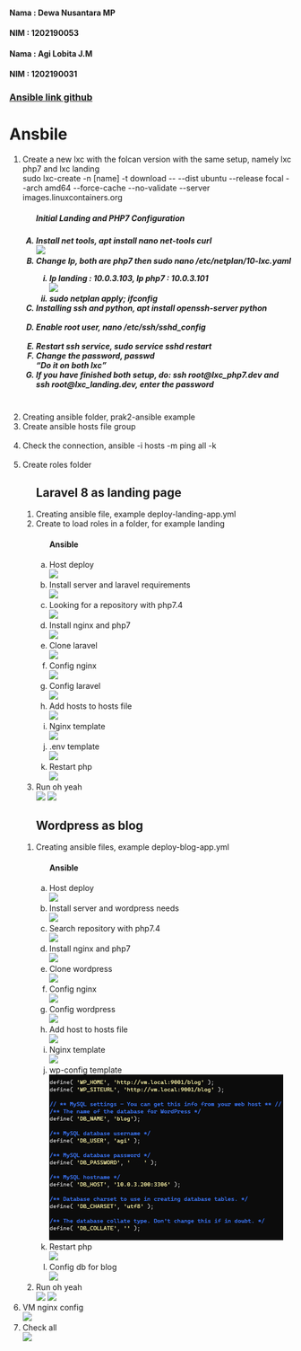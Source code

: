 <h4>Nama : Dewa Nusantara MP</h4>
<h4>NIM  : 1202190053</h4>
<h4>Nama : Agi Lobita J.M</h4>
<h4>NIM  : 1202190031</h4>
           
<h3><a href="https://github.com/agisx/Container-LXC-Ubuntu20Server/tree/main/images/Soal%20Praktikum02/ansible">Ansible link github</a><h3>

<h1>Ansbile</h1>
<ol>
  <li>Create a new lxc with the folcan version with the same setup, namely lxc php7 and lxc landing</li>
  sudo lxc-create -n [name] -t download -- --dist ubuntu --release focal --arch amd64 --force-cache --no-validate --server images.linuxcontainers.org 
  <!-- Setup lxc -->
  <ol type="A">
    <h5>Initial Landing and PHP7 Configuration<h5>
    <li>Install net tools, apt install nano net-tools curl</li> 
    <img src="https://github.com/agisx/Container-LXC-Ubuntu20Server/blob/main/images/Soal%20Praktikum02/0.%20Install%20net.PNG?raw=true"> 
    <li>Change Ip, both are php7 then sudo nano /etc/netplan/10-lxc.yaml</li>
    <ol type="i"> 
      <li>Ip landing : 10.0.3.103, Ip php7 : 10.0.3.101</li>
      <img src="https://github.com/agisx/Container-LXC-Ubuntu20Server/blob/main/images/Soal%20Praktikum02/0.%20Setting%20ip.PNG"> 
      <li>sudo netplan apply; ifconfig</li>
    </ol>
    <li>Installing ssh and python, apt install openssh-server python</li>
    <img src="https://github.com/agisx/Container-LXC-Ubuntu20Server/blob/main/images/Soal%20Praktikum02/0.%20Install%20python%20and%20ssh.PNG?raw=true" alt=""> 
    <li>Enable root user, nano /etc/ssh/sshd_config</li>
    <img src="https://github.com/agisx/Container-LXC-Ubuntu20Server/blob/main/images/Soal%20Praktikum02/0.%20Grant%20root%20access.PNG?raw=true" alt=""> 
    <li>Restart ssh service, sudo service sshd restart</li>
    <li>Change the password, passwd</li>
    <q>Do it on both lxc</q>
    <li>If you have finished both setup, do: ssh root@lxc_php7.dev and ssh root@lxc_landing.dev, enter the password</li>  
    <img src="https://github.com/agisx/Container-LXC-Ubuntu20Server/blob/main/images/Soal%20Praktikum02/0.1%20Ubu%207%20SSH.PNG?raw=true" alt=""> 
    <img src="https://github.com/agisx/Container-LXC-Ubuntu20Server/blob/main/images/Soal%20Praktikum02/0.1%20Ubu%20landing%20SSH.PNG?raw=true" alt=""> 
  </ol>
  <li>Creating ansible folder, prak2-ansible example</li> 
  <li>Create ansible hosts file group</li>
  <img src="https://github.com/agisx/Container-LXC-Ubuntu20Server/blob/main/images/Soal%20Praktikum02/0.1%20hosts%20all.PNG?raw=true" alt="">
  <li>Check the connection, ansible -i hosts -m ping all -k</li>
  <img src="https://github.com/agisx/Container-LXC-Ubuntu20Server/blob/main/images/Soal%20Praktikum02/0.%20Test%20koneksi%20ssh.PNG?raw=true" alt="">
  <li>Create roles folder</li>  
  <ol>
    <h2>Laravel 8 as landing page</h2>
    <li>Creating ansible file, example deploy-landing-app.yml</li>
    <li>Create to load roles in a folder, for example landing</li>
    <ol type="a">
      <h4>Ansible</h4>
      <li>Host deploy</li>
      <img src="https://github.com/agisx/Container-LXC-Ubuntu20Server/blob/main/images/Soal%20Praktikum02/hosts%20landing.PNG?raw=true">
      <li>Install server and laravel requirements</li>
      <img src="https://github.com/agisx/Container-LXC-Ubuntu20Server/blob/main/images/Soal%20Praktikum02/1.1%20Install%20kebutuhan%20laravel%20dan%20server.PNG?raw=true">
      <li>Looking for a repository with php7.4</li>
      <img src="https://github.com/agisx/Container-LXC-Ubuntu20Server/blob/main/images/Soal%20Praktikum02/3.1%20Find%20php%20repos.PNG?raw=true">
      <li>Install nginx and php7</li>
      <img src="https://github.com/agisx/Container-LXC-Ubuntu20Server/blob/main/images/Soal%20Praktikum02/3.2%20Install%20php7.4%20nginx.PNG?raw=true">
      <li>Clone laravel</li>
      <img src="https://github.com/agisx/Container-LXC-Ubuntu20Server/blob/main/images/Soal%20Praktikum02/1.2%20Find%20laravel%20repo.PNG?raw=true">
      <li>Config nginx</li>
      <img src="https://github.com/agisx/Container-LXC-Ubuntu20Server/blob/main/images/Soal%20Praktikum02/3.3%20Setup%20for%20nginx%20(templates).PNG?raw=true">
      <li>Config laravel</li>
      <img src="https://github.com/agisx/Container-LXC-Ubuntu20Server/blob/main/images/Soal%20Praktikum02/1.3%20Setup%20for%20laravel.PNG?raw=true">
      <li>Add hosts to hosts file</li>
      <img src="https://github.com/agisx/Container-LXC-Ubuntu20Server/blob/main/images/Soal%20Praktikum02/3.4%20Add%20host%20to%20hosts%20file.PNG?raw=true">
      <li>Nginx template</li>
      <img src="https://github.com/agisx/Container-LXC-Ubuntu20Server/blob/main/images/Soal%20Praktikum02/1.4%20Nginx%20template.PNG?raw=true">
      <li>.env template</li>
      <img src="https://github.com/agisx/Container-LXC-Ubuntu20Server/blob/main/images/Soal%20Praktikum02/1.5%20.env%20template.PNG?raw=true">
      <li>Restart php</li>
      <img src="https://github.com/agisx/Container-LXC-Ubuntu20Server/blob/main/images/Soal%20Praktikum02/5.%20Restart%20PHP.PNG?raw=true"> 
    </ol>  
    <li>Run oh yeah</li>
    <img src="https://github.com/agisx/Container-LXC-Ubuntu20Server/blob/main/images/Soal%20Praktikum02/1.6%20run%20landing.PNG?raw=true"> 
    <img src="https://github.com/agisx/Container-LXC-Ubuntu20Server/blob/main/images/Soal%20Praktikum02/1.7%20view.PNG?raw=true"> 
  </ol>
  <ol>
    <h2>Wordpress as blog</h2>
    <li>Creating ansible files, example deploy-blog-app.yml</li>
    <ol type="a">
      <h4>Ansible</h4>
      <li>Host deploy</li>
      <img src="https://github.com/agisx/Container-LXC-Ubuntu20Server/blob/main/images/Soal%20Praktikum02/hosts%20blog.PNG?raw=true">
      <li>Install server and wordpress needs</li>
      <img src="https://github.com/agisx/Container-LXC-Ubuntu20Server/blob/main/images/Soal%20Praktikum02/2.1%20Install%20kebutuhan%20laravel%20dan%20server.PNG?raw=true">
      <li>Search repository with php7.4</li>
      <img src="https://github.com/agisx/Container-LXC-Ubuntu20Server/blob/main/images/Soal%20Praktikum02/3.1%20Find%20php%20repos.PNG?raw=true">
      <li>Install nginx and php7</li>
      <img src="https://github.com/agisx/Container-LXC-Ubuntu20Server/blob/main/images/Soal%20Praktikum02/3.2%20Install%20php7.4%20nginx.PNG?raw=true">
      <li>Clone wordpress</li>
      <img src="https://github.com/agisx/Container-LXC-Ubuntu20Server/blob/main/images/Soal%20Praktikum02/2.3%20Find%20wp%20repo.PNG?raw=true">
      <li>Config nginx</li>
      <img src="https://github.com/agisx/Container-LXC-Ubuntu20Server/blob/main/images/Soal%20Praktikum02/3.3%20Setup%20for%20nginx%20(templates).PNG?raw=true">
      <li>Config wordpress</li>
      <img src="https://github.com/agisx/Container-LXC-Ubuntu20Server/blob/main/images/Soal%20Praktikum02/2.1%20Setup%20for%20wordpress.PNG?raw=true">
      <li>Add host to hosts file</li>
      <img src="https://github.com/agisx/Container-LXC-Ubuntu20Server/blob/main/images/Soal%20Praktikum02/3.4%20Add%20host%20to%20hosts%20file.PNG?raw=true"> 
      <li>Nginx template</li>
      <img src="https://github.com/agisx/Container-LXC-Ubuntu20Server/blob/main/images/Soal%20Praktikum02/2.2%20Nginx%20template.PNG?raw=true">
      <li>wp-config template</li>
      <img src="https://github.com/agisx/Container-LXC-Ubuntu20Server/blob/main/images/Soal%20Praktikum02/2.%20Wp%20template.PNG">
      <li>Restart php</li>
      <img src="https://github.com/agisx/Container-LXC-Ubuntu20Server/blob/main/images/Soal%20Praktikum02/5.%20Restart%20PHP.PNG?raw=true"> 
      <li>Config db for blog</li>
      <img src="https://github.com/agisx/Container-LXC-Ubuntu20Server/blob/main/images/Soal%20Praktikum02/2.5%20db%20config%20for%20blog.PNG?raw=true"> 
    </ol>
    <li>Run oh yeah</li> 
    <img src="https://github.com/agisx/Container-LXC-Ubuntu20Server/blob/main/images/Soal%20Praktikum02/2.3%20run%20blog.PNG?raw=true">
    <img src="https://github.com/agisx/Container-LXC-Ubuntu20Server/blob/main/images/Soal%20Praktikum02/2.4%20view.PNG?raw=true">
  </ol>
  <li>VM nginx config</li>
  <img src="https://github.com/agisx/Container-LXC-Ubuntu20Server/blob/main/images/Soal%20Praktikum02/vm.config.png?raw=true">
  <li>Check all</li>
  <img src="https://github.com/agisx/Container-LXC-Ubuntu20Server/blob/main/images/Soal%20Praktikum02/Chek%20all.PNG?raw=true">
</ol>
